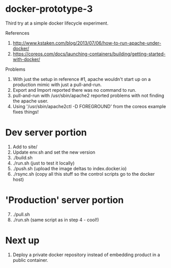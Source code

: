 docker-prototype-3
==================

Third try at a simple docker lifecycle experiment.


References

1. http://www.kstaken.com/blog/2013/07/06/how-to-run-apache-under-docker/
2. https://coreos.com/docs/launching-containers/building/getting-started-with-docker/

Problems

1. With just the setup in reference #1, apache wouldn't start up on a production mimic with just a pull-and-run.
2. Export and Import reported there was no command to run.
3. pull-and-run with /usr/sbin/apache2 reported problems with not finding the apache user.
4. Using '/usr/sbin/apache2ctl -D FOREGROUND' from the coreos example fixes things!

Dev server portion
==================

1. Add to site/
2. Update env.sh and set the new version
3. ./build.sh
4. ./run.sh (just to test it locally)
5. ./push.sh (upload the image deltas to index.docker.io)
6. ./rsync.sh (copy all this stuff so the control scripts go to the docker host)


'Production' server portion
===========================

7. ./pull.sh
8. ./run.sh (same script as in step 4 - cool!)

Next up
=======

1. Deploy a private docker repository instead of embedding product in a public container.